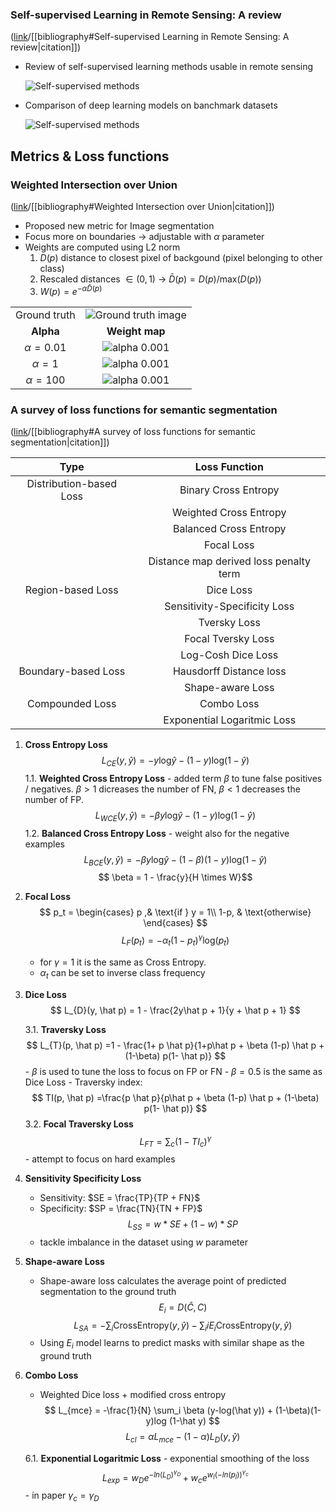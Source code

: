 ### Self-supervised Learning in Remote Sensing: A review
([link](https://paperswithcode.com/paper/self-supervised-learning-in-remote-sensing-a)/[[bibliography#Self-supervised Learning in Remote Sensing: A review|citation]])

- Review of self-supervised learning methods usable in remote sensing

    ![Self-supervised methods](self_supervised_tree.png)

- Comparison of deep learning models on banchmark datasets

    ![Self-supervised methods](self-supervised_compared.png)


## Metrics & Loss functions

### Weighted Intersection over Union
([link](https://arxiv.org/pdf/2107.09858)/[[bibliography#Weighted Intersection over Union|citation]])

- Proposed new metric for Image segmentation
- Focus more on boundaries -> adjustable with $\alpha$ parameter
- Weights are computed using L2 norm 
    1. $D(p)$ distance to closest pixel of backgound (pixel belonging to other class)
    1. Rescaled distances $\in (0,1)$ -> $\bar{D}(p) = D(p) / \text{max}(D(p))$
    1. $W(p) = e^{-\alpha \bar{D}(p)}$ 


|  |  |
| :---: | :---: |
| Ground truth | ![Ground truth image](wIOU_gt.png) |
| **Alpha** | **Weight map**| 
| $\alpha=0.01$ | ![alpha 0.001](wIOU_alpha_01.png) |
| $\alpha=1$ | ![alpha 0.001](wIOU_alpha_1.png) |
| $\alpha=100$ | ![alpha 0.001](wIOU_alpha_100.png) |


### A survey of loss functions for semantic segmentation
([link](https://arxiv.org/abs/2006.14822)/[[bibliography#A survey of loss functions for semantic segmentation|citation]])

| Type | Loss Function |
| :---: | :---: |
| Distribution-based Loss | Binary Cross Entropy |
| | Weighted Cross Entropy |
| | Balanced Cross Entropy |
| | Focal Loss |
| | Distance map derived loss penalty term |
| Region-based Loss | Dice Loss |
| | Sensitivity-Specificity Loss |
| | Tversky Loss |
| | Focal Tversky Loss |
| | Log-Cosh Dice Loss |
| Boundary-based Loss | Hausdorff Distance loss | 
| | Shape-aware Loss |
| Compounded Loss | Combo Loss |
| | Exponential Logaritmic Loss |

1. **Cross Entropy Loss**
    $$ L_{CE}(y,\hat y) = -y \text{log} \hat y  - (1-y) \text{log} (1 - \hat y)$$
    1.1. **Weighted Cross Entropy Loss**
        - added term $\beta$ to tune false positives / negatives. $\beta > 1$ dicreases the number of FN, $\beta < 1$ decreases the number of FP.
        $$ L_{WCE}(y,\hat y) = -\beta y \text{log} \hat y  - (1-y) \text{log} (1 - \hat y)$$
    1.2. **Balanced Cross Entropy Loss** 
        - weight also for the negative examples 
        $$ L_{BCE}(y,\hat y) = -\beta y \text{log} \hat y  - (1-\beta)(1-y) \text{log} (1 - \hat y)$$
        $$ \beta = 1 - \frac{y}{H \times W}$$
2. **Focal Loss**
    $$ p_t = 
    \begin{cases}
    p ,& \text{if } y = 1\\
    1-p, & \text{otherwise}
    \end{cases} 
    $$
    $$ L_{F}(p_t) = -\alpha_t (1-p_t)^{\gamma}\text{log} (p_t) $$
    - for $\gamma = 1$ it is the same as Cross Entropy. 
    - $\alpha_t$ can be set to inverse class frequency
3. **Dice Loss**
    $$ L_{D}(y, \hat p) = 1 - \frac{2y\hat p + 1}{y + \hat p + 1} $$

    3.1. **Traversky Loss**
        $$ L_{T}(p, \hat p) =1 - \frac{1+ p \hat p}{1+p\hat p + \beta (1-p) \hat p + (1-\beta) p(1- \hat p)} $$
        - $\beta$ is used to tune the loss to focus on FP or FN
        - $\beta = 0.5$ is the same as Dice Loss
        - Traversky index: 
            $$ TI(p, \hat p) =\frac{p \hat p}{p\hat p + \beta (1-p) \hat p + (1-\beta) p(1- \hat p)} $$
    3.2. **Focal Traversky Loss**
        $$L_{FT} = \sum_c (1 - TI_c)^\gamma  $$
        - attempt to focus on hard examples
4. **Sensitivity Specificity Loss**
    - Sensitivity:  $SE = \frac{TP}{TP + FN}$
    - Specificity: $SP = \frac{TN}{TN + FP}$
    $$ L_{SS} = w * SE + (1-w) * SP $$
    - tackle imbalance in the dataset using $w$ parameter
5. **Shape-aware Loss**
    - Shape-aware loss calculates the average point of predicted segmentation to the ground truth 
    $$ E_i = D(\hat C, C) $$
    $$ L_{SA} = - \sum_i \text{CrossEntropy}(y, \hat y) - \sum_i i E_i \text{CrossEntropy}(y, \hat y) $$
    - Using $E_i$ model learns to predict masks with similar shape as the ground truth
6. **Combo Loss**
    - Weighted Dice loss + modified cross entropy
    $$ L_{mce} = -\frac{1}{N} \sum_i \beta (y-log(\hat y)) + (1-\beta)(1-y)log (1-\hat y) $$
    $$ L_{cl} = \alpha L_{mce} - (1-\alpha) L_{D}(y, \hat y) $$

    6.1. **Exponential Logaritmic Loss**
        - exponential smoothing of the loss
        $$ L_{exp} = w_D e^{-ln(L_{D})^{\gamma_D}} + w_c e^{w_l (-ln(p_l))^{\gamma_c}} $$
        - in paper $\gamma_c = \gamma_D$